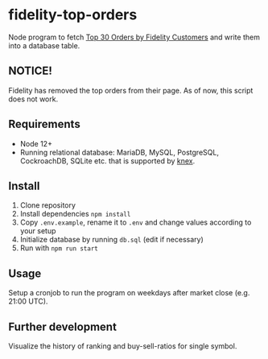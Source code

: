 # fidelity-top-orders

Node program to fetch [Top 30 Orders by Fidelity Customers](https://eresearch.fidelity.com/eresearch/gotoBL/fidelityTopOrders.jhtml) and write them into a database table.

## NOTICE!

Fidelity has removed the top orders from their page. As of now, this script does not work.

## Requirements

- Node 12+
- Running relational database: MariaDB, MySQL, PostgreSQL, CockroachDB, SQLite etc. that is supported by [knex](https://knexjs.org/).

## Install

1. Clone repository
2. Install dependencies `npm install`
3. Copy `.env.example`, rename it to `.env` and change values according to your setup
4. Initialize database by running `db.sql` (edit if necessary)
5. Run with `npm run start`

## Usage

Setup a cronjob to run the program on weekdays after market close (e.g. 21:00 UTC).

## Further development

Visualize the history of ranking and buy-sell-ratios for single symbol.
